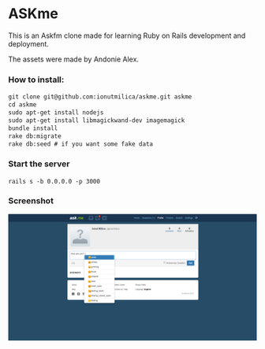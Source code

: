# ASKme

This is an Askfm clone made for learning Ruby on Rails development and deployment.

The assets were made by Andonie Alex.

### How to install:

```ssh
git clone git@github.com:ionutmilica/askme.git askme
cd askme
sudo apt-get install nodejs
sudo apt-get install libmagickwand-dev imagemagick
bundle install
rake db:migrate
rake db:seed # if you want some fake data
```

### Start the server
```ssh
rails s -b 0.0.0.0 -p 3000
```

### Screenshot
![Ask question](img/ask.png?raw=true "Ask")